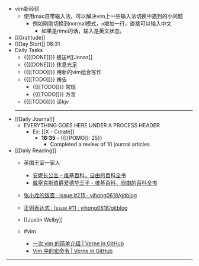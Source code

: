 - vim新经验
    - 使用mac自带输入法，可以解决vim上一些输入法切换中遇到的小问题
        - 例如刚刚切换到normal模式，`o`增加一行，直接可以输入中文
            - 如果是rime的话，输入是英文状态。
- [[Gratitude]]
- [[Day Start]] 08:31
- Daily Tasks
    - {{[[DONE]]}} 接送#[[Jonas]]
    - {{[[DONE]]}} 休息充足
    - {{[[TODO]]}} 用新的vim组合写作
    - {{[[TODO]]}} 祷告
        - {{[[TODO]]}} 常规
        - {{[[TODO]]}} 方言
    - {{[[TODO]]}} 读kjv
    - ---
- [[Daily Journal]] 
    - EVERYTHING GOES HERE UNDER A PROCESS HEADER
        - Ex: [[X - Curate]]
            - **16:35** - {{[[POMO]]: 25}}
                -  Completed a review of 10 journal articles
- [[Daily Reading]]
    - 英国王室一家人
        - [安妮长公主 - 维基百科，自由的百科全书](https://zh.m.wikipedia.org/wiki/%E5%AE%89%E5%A6%AE%E9%95%BF%E5%85%AC%E4%B8%BB)
        - [威塞克斯伯爵爱德华王子 - 维基百科，自由的百科全书](https://zh.m.wikipedia.org/wiki/%E5%A8%81%E5%A1%9E%E5%85%8B%E6%96%AF%E4%BC%AF%E7%88%B5%E7%88%B1%E5%BE%B7%E5%8D%8E%E7%8E%8B%E5%AD%90)
    - [张小龙的饭否 · Issue #215 · yihong0618/gitblog](https://github.com/yihong0618/gitblog/issues/215)
    - [正则表达式 · Issue #11 · yihong0618/gitblog](https://github.com/yihong0618/gitblog/issues/11)

    - [[Justin Welby]]
    - #vim
        - [一次 vim 的简单介绍 | Verne in GitHub](https://einverne.github.io/post/2017/11/vim-presentation.html)
        - [Vim 中的宏命令 | Verne in GitHub](https://einverne.github.io/post/2017/11/vim-macro.html)
- ---
